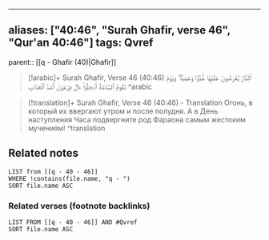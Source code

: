 
---
aliases: ["40:46", "Surah Ghafir, verse 46", "Qur'an 40:46"]
tags: Qvref
---

parent:: [[q - Ghafir (40)|Ghafir]]

> [!arabic]+ Surah Ghafir, Verse 46 (40:46)
> <span class="quran-arabic">ٱلنَّارُ يُعْرَضُونَ عَلَيْهَا غُدُوًّا وَعَشِيًّا ۖ وَيَوْمَ تَقُومُ ٱلسَّاعَةُ أَدْخِلُوٓا۟ ءَالَ فِرْعَوْنَ أَشَدَّ ٱلْعَذَابِ</span>
^arabic

> [!translation]+ Surah Ghafir, Verse 46 (40:46) - Translation
> Огонь, в который их ввергают утром и после полудня. А в День наступления Часа подвергните род Фараона самым жестоким мучениям!
^translation



## Related notes
```dataview
LIST from [[q - 40 - 46]]
WHERE !contains(file.name, "q - ")
SORT file.name ASC
```

### Related verses (footnote backlinks)
```dataview
LIST FROM [[q - 40 - 46]] AND #Qvref
SORT file.name ASC
```

